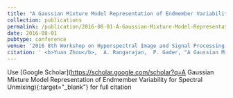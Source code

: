 ```yaml
---
title: "A Gaussian Mixture Model Representation of Endmember Variability for Spectral Unmixing"
collection: publications
permalink: /publication/2016-08-01-A-Gaussian-Mixture-Model-Representation-of-Endmember-Variability-for-Spectral-Unmixing
date: 2016-08-01
pubtype: conference
venue: '2016 8th Workshop on Hyperspectral Image and Signal Processing: Evolution in Remote Sensing (WHISPERS)'
citation: ' <b>Yuan Zhou</b>,  A. Rangarajan,  P. Gader, "A Gaussian Mixture Model Representation of Endmember Variability for Spectral Unmixing." <i>2016 8th Workshop on Hyperspectral Image and Signal Processing: Evolution in Remote Sensing (WHISPERS)</i>, 2016.'
---
```

Use [Google Scholar](https://scholar.google.com/scholar?q=A Gaussian Mixture Model Representation of Endmember Variability for Spectral Unmixing){:target="_blank"} for full citation